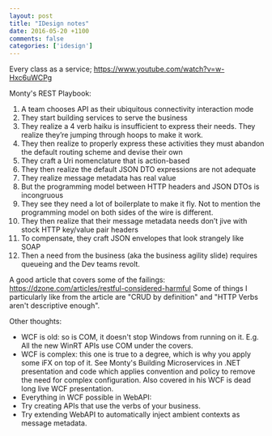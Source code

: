 ```yaml
---
layout: post
title: "IDesign notes"
date: 2016-05-20 +1100
comments: false
categories: ['idesign']
---
```


Every class as a service; https://www.youtube.com/watch?v=w-Hxc6uWCPg




Monty's REST Playbook:
  1. A team chooses API as their ubiquitous connectivity interaction mode
  2. They start building services to serve the business
  3. They realize a 4 verb haiku is insufficient to express their needs. They realize they’re jumping through hoops to make it work.
  4. They then realize to properly express these activities they must abandon the default routing scheme and devise their own
  5. They craft a Uri nomenclature that is action-based
  6. They then realize the default JSON DTO expressions are not adequate
  7. They realize message metadata has real value
  8. But the programming model between HTTP headers and JSON DTOs is incongruous
  9. They see they need a lot of boilerplate to make it fly. Not to mention the programming model on both sides of the wire is different.
  10. They then realize that their message metadata needs don’t jive with stock HTTP key/value pair headers
  11. To compensate, they craft JSON envelopes that look strangely like SOAP
  12. Then a need from the business (aka the business agility slide) requires queueing and the Dev teams revolt.

A good article that covers some of the failings: https://dzone.com/articles/restful-considered-harmful Some of things I particularly like from the article are "CRUD by definition" and "HTTP Verbs aren't descriptive enough".

Other thoughts:
  - WCF is old: so is COM, it doesn't stop Windows from running on it. E.g. All the new WinRT APIs use COM under the covers.
  - WCF is complex: this one is true to a degree, which is why you apply some iFX on top of it. See Monty's Building Microservices in .NET presentation and code which applies convention and policy to remove the need for complex configuration. Also covered in his WCF is dead long live WCF presentation.
  - Everything in WCF possible in WebAPI:
  - Try creating APIs that use the verbs of your business.
  - Try extending WebAPI to automatically inject ambient contexts as message metadata.
